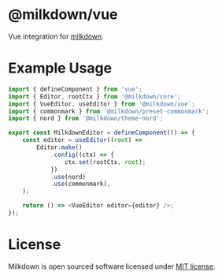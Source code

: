 # @milkdown/vue

Vue integration for [milkdown](https://milkdown.dev/).

# Example Usage

```typescript
import { defineComponent } from 'vue';
import { Editor, rootCtx } from '@milkdown/core';
import { VueEditor, useEditor } from '@milkdown/vue';
import { commonmark } from '@milkdown/preset-commonmark';
import { nord } from '@milkdown/theme-nord';

export const MilkdownEditor = defineComponent(() => {
    const editor = useEditor((root) =>
        Editor.make()
            .config((ctx) => {
                ctx.set(rootCtx, root);
            })
            .use(nord)
            .use(commonmark),
    );

    return () => <VueEditor editor={editor} />;
});
```

# License

Milkdown is open sourced software licensed under [MIT license](https://github.com/Saul-Mirone/milkdown/blob/main/LICENSE).
